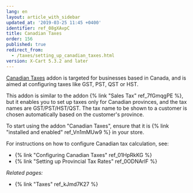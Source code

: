 ```yaml
---
lang: en
layout: article_with_sidebar
updated_at: '2019-03-25 11:45 +0400'
identifier: ref_08gXAvpC
title: Canadian Taxes
order: 156
published: true
redirect_from:
  - /taxes/setting_up_canadian_taxes.html
version: X-Cart 5.3.2 and later
---
```

[Canadian Taxes](https://market.x-cart.com/addons/canadian-taxes.html "Canadian Taxes") addon is targeted for businesses based in Canada, and is aimed at configuring taxes like GST, PST, QST or HST. 

This addon is similar to the addon {% link "Sales Tax" ref_7fGmqgPE %}, but it enables you to set up taxes only for Canadian provinces, and the tax names are GST/PST/HST/QST. The tax name to be shown to a customer is chosen automatically based on the customer's province.

To start using the addon "Canadian Taxes", ensure that it is {% link "installed and enabled" ref_Vn1mMUw9 %} in your store.

For instructions on how to configure Canadian tax calculation, see:
   *  {% link "Configuring Canadian Taxes" ref_01HpRkKG %}
   *  {% link "Setting up Provincial Tax Rates" ref_0ODNArlF %}

_Related pages:_

   * {% link "Taxes" ref_kJmd7K27 %}
